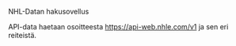 NHL-Datan hakusovellus

API-data haetaan osoitteesta https://api-web.nhle.com/v1 ja sen eri reiteistä.